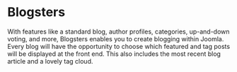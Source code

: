 # Blogsters
With features like a standard blog, author profiles, categories, up-and-down voting, and more, Blogsters enables you to create blogging within Joomla. Every blog will have the opportunity to choose which featured and tag posts will be displayed at the front end. This also includes the most recent blog article and a lovely tag cloud.
